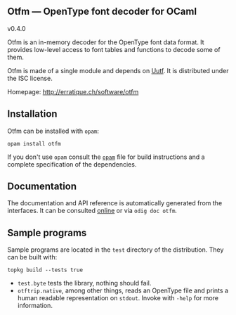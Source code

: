Otfm — OpenType font decoder for OCaml
-------------------------------------------------------------------------------
v0.4.0

Otfm is an in-memory decoder for the OpenType font data format. It
provides low-level access to font tables and functions to decode some
of them.

Otfm is made of a single module and depends on [Uutf][uutf]. It is distributed 
under the ISC license.

[uutf]: http://erratique.ch/software/uutf
     
Homepage: http://erratique.ch/software/otfm  

## Installation

Otfm can be installed with `opam`:

    opam install otfm

If you don't use `opam` consult the [`opam`](opam) file for build
instructions and a complete specification of the dependencies. 


## Documentation 

The documentation and API reference is automatically generated 
from the interfaces. It can be consulted [online][doc] or via
`odig doc otfm`.

[doc]: http://erratique.ch/software/otfm/doc/


## Sample programs 

Sample programs are located in the `test` directory of the
distribution. They can be built with:

    topkg build --tests true 

- `test.byte` tests the library, nothing should fail.
- `otftrip.native`, among other things, reads an OpenType file and
  prints a human readable representation on `stdout`. Invoke with
  `-help` for more information.
